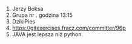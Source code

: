 1. Jerzy Boksa
2. Grupa nr . godzina 13:15
3. DzikiPies
4. https://gitexercises.fracz.com/committer/96p
5. JAVA jest lepsza niż python.